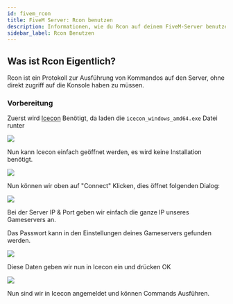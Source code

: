 ```yaml
---
id: fivem_rcon
title: FiveM Server: Rcon benutzen
description: Informationen, wie du Rcon auf deinem FiveM-Server benutzen kannst, um Befehle an den Server zu senden - ZAP-Hosting.com Dokumentationen
sidebar_label: Rcon Benutzen
---
```



## Was ist Rcon Eigentlich?

Rcon ist ein Protokoll zur Ausführung von Kommandos auf den Server, ohne direkt zugriff auf die Konsole haben zu müssen.

### Vorbereitung

Zuerst wird [Icecon](https://github.com/icedream/icecon/releases) Benötigt, da laden die `icecon_windows_amd64.exe` Datei runter

![](https://screensaver01.zap-hosting.com/index.php/s/MaX6jZEA2mQGDDY/preview)

Nun kann Icecon einfach geöffnet werden, es wird keine Installation benötigt.

![](https://screensaver01.zap-hosting.com/index.php/s/MtMETXNkyEACa3n/preview)

Nun können wir oben auf "Connect" Klicken, dies öffnet folgenden Dialog:

![](https://screensaver01.zap-hosting.com/index.php/s/fjSwNMYSBPMG2yT/preview)

Bei der Server IP & Port geben wir einfach die ganze IP unseres Gameservers an.

Das Passwort kann in den Einstellungen deines Gameservers gefunden werden.

![](https://screensaver01.zap-hosting.com/index.php/s/MErKnmEN6XYzkXj/preview)

Diese Daten geben wir nun in Icecon ein und drücken OK

![](https://screensaver01.zap-hosting.com/index.php/s/A6EPZJorgoCNLK9/preview)

Nun sind wir in Icecon angemeldet und können Commands Ausführen.
